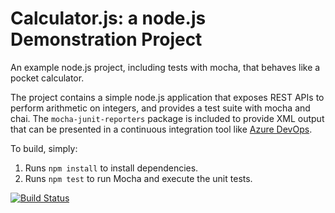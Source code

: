 Calculator.js: a node.js Demonstration Project
==============================================
An example node.js project, including tests with mocha, that behaves like
a pocket calculator.

The project contains a simple node.js application that exposes REST APIs
to perform arithmetic on integers, and provides a test suite with mocha
and chai.  The `mocha-junit-reporters` package is included to provide XML
output that can be presented in a continuous integration tool like
[Azure DevOps](https://azure.com/devops).

To build, simply:

1. Runs `npm install` to install dependencies.
2. Runs `npm test` to run Mocha and execute the unit tests.

[![Build Status](https://dev.azure.com/pam24org/Integrating%20External%20Source%20Control%20with%20Azure%20Pipelines/_apis/build/status/parazure1.calculator?branchName=master)](https://dev.azure.com/pam24org/Integrating%20External%20Source%20Control%20with%20Azure%20Pipelines/_build/latest?definitionId=5&branchName=master)
